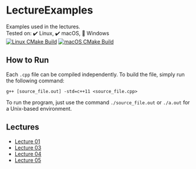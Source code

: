 # LectureExamples
Examples used in the lectures.  
Tested on: :heavy_check_mark: Linux, :heavy_check_mark: macOS, :black_square_button: Windows  
[![Linux CMake Build](https://github.com/clemson-cpsc3210/LectureExamples/actions/workflows/linux-cpp.yml/badge.svg)](https://github.com/clemson-cpsc3210/LectureExamples/actions/workflows/linux-cpp.yml) 
[![macOS CMake Build](https://github.com/clemson-cpsc3210/LectureExamples/actions/workflows/mac-cpp.yml/badge.svg)](https://github.com/clemson-cpsc3210/LectureExamples/actions/workflows/mac-cpp.yml) 

## How to Run

Each `.cpp` file can be compiled independently. To build the file, simply run the following command: 
```
g++ [source_file.out] -std=c++11 <source_file.cpp>
``` 
To run the program, just use the command `./source_file.out` or `./a.out` for a Unix-based environment. 

## Lectures

- [Lecture 01](cpp/Lecture01/)
- [Lecture 03](cpp/Lecture03/)
- [Lecture 04](cpp/Lecture04/)
- [Lecture 05](cpp/Lecture05/)  
